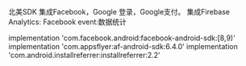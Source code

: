 北美SDK
集成Facebook，Google 登录，Google支付。
集成Firebase Analytics:   Facebook event:数据统计


   implementation 'com.facebook.android:facebook-android-sdk:[8,9)'
   implementation 'com.appsflyer:af-android-sdk:6.4.0'
   implementation 'com.android.installreferrer:installreferrer:2.2'